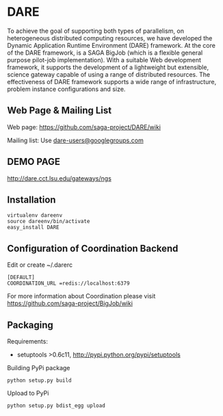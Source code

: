 DARE  
=============

To achieve the goal of supporting both types of parallelism, on heterogeneous distributed computing resources, we have
developed the Dynamic Application Runtime Environment (DARE) framework.
At the core of the DARE framework, is a SAGA BigJob (which is a flexible general purpose pilot-job implementation). With a
suitable Web development framework, it supports the development of a lightweight but extensible, science gateway capable 
of using a range of distributed resources. The effectiveness of  DARE framework supports a wide range of infrastructure, 
problem instance configurations and size.



Web Page & Mailing List
-----------------------

Web page: https://github.com/saga-project/DARE/wiki

Mailing list:  Use dare-users@googlegroups.com


DEMO PAGE
----------------------------
http://dare.cct.lsu.edu/gateways/ngs


Installation
-------------

	virtualenv dareenv
	source dareenv/bin/activate
	easy_install DARE


Configuration of Coordination Backend
-------------------------------------
Edit or create ~/.darerc 

	[DEFAULT]
	COORDINATION_URL =redis://localhost:6379

For more information about Coordination please visit https://github.com/saga-project/BigJob/wiki


Packaging
-------------------------------------

Requirements:

*  setuptools >0.6c11, http://pypi.python.org/pypi/setuptools


Building PyPi package

	python setup.py build

Upload to PyPi

	python setup.py bdist_egg upload
